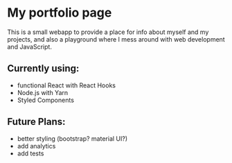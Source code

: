 # My portfolio page
This is a small webapp to provide a place for info about myself and my projects, and also a playground where I mess around with web development and JavaScript.

## Currently using:
- functional React with React Hooks
- Node.js with Yarn
- Styled Components

## Future Plans:
- better styling (bootstrap? material UI?)
- add analytics
- add tests
